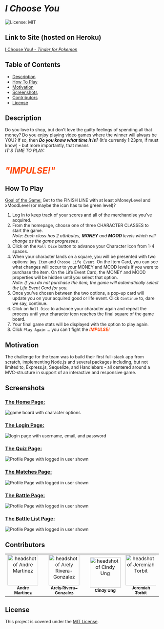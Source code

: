 # <b><i><span style="color:">I Choose You</span></b></i>

![License: MIT](https://img.shields.io/badge/License-MIT-yellow.svg)

## Link to Site (hosted on Heroku)

[I Choose You! - <i>Tinder for Pokemon</i>](https://impulse-the-game.herokuapp.com/)

## Table of Contents
- [Description](#description)
- [How To Play](#how-to-play)
- [Motivation](#motivation)
- [Screenshots](#screenshots)
- [Contributors](#contributors)
- [License](#license)

## Description

  Do you love to shop, but don't love the guilty feelings of spending all that money? Do you enjoy playing video games where the winner will always be YOU? If so, then <i><b>Do you know what time it is?</i></b> (It's currently 1:23pm, if must know) - but more importantly, that means<br /> <i>IT'S TIME TO PLAY:</i>
  <br />
  # <b><i><span style="color:orangered">"IMPULSE!"</b></i></span>   


## How To Play

  <u>Goal of the Game:</u> Get to the FINISH LINE with at least xMoneyLevel and xMoodLevel (or maybe the icon has to be green level)? <br />
  1. Log In to keep track of your scores and all of the merchandise you've acquired. 
  2. From the homepage, choose one of three CHARACTER CLASSES to start the game. <br />
  <i>Note: Each class has 2 attributes, <b>MONEY</b> and <b>MOOD</b> levels which will change as the game progresses.</i>
  3. Click on the `Roll Dice` button to advance your Character Icon from 1-4 spaces.
  4. When your character lands on a square, you will be presented with two options: `Buy Item` and `Choose Life Event`. On the Item Card, you can see what changes will occur to your MONEY and MOOD levels if you were to purchase the item. On the Life Event Card, the MONEY and MOOD properties will be hidden until you select that option. <br />
  <i>Note: If you do not purchase the item, the game will automatically select the Life Event Card for you.</i>
  5. Once you've chosen between the two options, a pop-up card will update you on your acquired good or life event. Click `Continue` to, dare we say, continue.
  6. Click on `Roll Dice` to advance your character again and repeat the process until your character icon reaches the final square of the game board.
  7. Your final game stats will be displayed with the option to play again.
  8. Click `Play Again` ... you can't fight the <b><i><span style="color:orangered">IMPULSE!</b></i></span>

## Motivation

  The challenge for the team was to build their first full-stack app from scratch, implementing Node.js and several packages including, but not limited to, Express.js, Sequelize, and Handlebars - all centered around a MVC-structure in support of an interactive and responsive game. 



## Screenshots
### <u>The Home Page:</u>

![game board with character options](/public/images/main-board.png)
<br />

### <u>The Login Page:</u>
![login page with username, email, and password](/public/images/game-login.png)
<br />

### <u>The Quiz Page:</u>
![Profile Page with logged in user shown](/public/images/game-profile.png)

### <u>The Matches Page:</u>
![Profile Page with logged in user shown](/public/images/game-profile.png)

### <u>The Battle Page:</u>
![Profile Page with logged in user shown](/public/images/game-profile.png)

### <u>The Battle List Page:</u>
![Profile Page with logged in user shown](/public/images/game-profile.png)

## Contributors

<table>
  <tr>
    <td align="center"><a href="https://github.com/Spider-Man616"><img src="https://avatars.githubusercontent.com/u/98205592?v=4" width="100px;" alt="headshot of Andre Martinez"/><br /><sub><b>Andre Martinez</b></sub></td>
    <td align="center"><a href="https://github.com/a-riveragonzalez"><img src="https://avatars.githubusercontent.com/u/98569252?v=4" width="100px;" alt="headshot of Arely Rivera-Gonzalez"/><br /><sub><b>Arely Rivera-Gonzalez</b></sub></td>
    <td align="center"><a href="https://github.com/cindyung56"><img src="https://avatars.githubusercontent.com/u/92277668?v=4" width="100px;" alt="headshot of Cindy Ung"/><br /><sub><b>Cindy Ung</b></sub></td>
    <td align="center"><a href="https://github.com/ffjt07"><img src="https://avatars.githubusercontent.com/u/110755216?v=4" width="100px;" alt="headshot of Jeremiah Torbit"/><br /><sub><b>Jeremiah Torbit</b></sub></td>
  </tr>
</table>

## License

This project is covered under the [MIT License](https://opensource.org/licenses/MIT).
